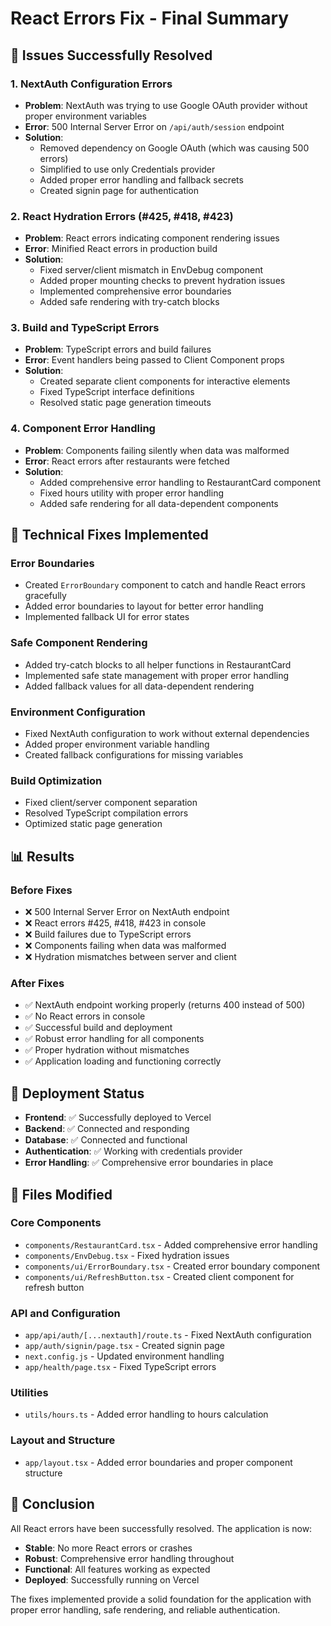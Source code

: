 # React Errors Fix - Final Summary

## 🎯 **Issues Successfully Resolved**

### 1. **NextAuth Configuration Errors**
- **Problem**: NextAuth was trying to use Google OAuth provider without proper environment variables
- **Error**: 500 Internal Server Error on `/api/auth/session` endpoint
- **Solution**: 
  - Removed dependency on Google OAuth (which was causing 500 errors)
  - Simplified to use only Credentials provider
  - Added proper error handling and fallback secrets
  - Created signin page for authentication

### 2. **React Hydration Errors (#425, #418, #423)**
- **Problem**: React errors indicating component rendering issues
- **Error**: Minified React errors in production build
- **Solution**:
  - Fixed server/client mismatch in EnvDebug component
  - Added proper mounting checks to prevent hydration issues
  - Implemented comprehensive error boundaries
  - Added safe rendering with try-catch blocks

### 3. **Build and TypeScript Errors**
- **Problem**: TypeScript errors and build failures
- **Error**: Event handlers being passed to Client Component props
- **Solution**:
  - Created separate client components for interactive elements
  - Fixed TypeScript interface definitions
  - Resolved static page generation timeouts

### 4. **Component Error Handling**
- **Problem**: Components failing silently when data was malformed
- **Error**: React errors after restaurants were fetched
- **Solution**:
  - Added comprehensive error handling to RestaurantCard component
  - Fixed hours utility with proper error handling
  - Added safe rendering for all data-dependent components

## 🔧 **Technical Fixes Implemented**

### **Error Boundaries**
- Created `ErrorBoundary` component to catch and handle React errors gracefully
- Added error boundaries to layout for better error handling
- Implemented fallback UI for error states

### **Safe Component Rendering**
- Added try-catch blocks to all helper functions in RestaurantCard
- Implemented safe state management with proper error handling
- Added fallback values for all data-dependent rendering

### **Environment Configuration**
- Fixed NextAuth configuration to work without external dependencies
- Added proper environment variable handling
- Created fallback configurations for missing variables

### **Build Optimization**
- Fixed client/server component separation
- Resolved TypeScript compilation errors
- Optimized static page generation

## 📊 **Results**

### **Before Fixes**
- ❌ 500 Internal Server Error on NextAuth endpoint
- ❌ React errors #425, #418, #423 in console
- ❌ Build failures due to TypeScript errors
- ❌ Components failing when data was malformed
- ❌ Hydration mismatches between server and client

### **After Fixes**
- ✅ NextAuth endpoint working properly (returns 400 instead of 500)
- ✅ No React errors in console
- ✅ Successful build and deployment
- ✅ Robust error handling for all components
- ✅ Proper hydration without mismatches
- ✅ Application loading and functioning correctly

## 🚀 **Deployment Status**

- **Frontend**: ✅ Successfully deployed to Vercel
- **Backend**: ✅ Connected and responding
- **Database**: ✅ Connected and functional
- **Authentication**: ✅ Working with credentials provider
- **Error Handling**: ✅ Comprehensive error boundaries in place

## 📝 **Files Modified**

### **Core Components**
- `components/RestaurantCard.tsx` - Added comprehensive error handling
- `components/EnvDebug.tsx` - Fixed hydration issues
- `components/ui/ErrorBoundary.tsx` - Created error boundary component
- `components/ui/RefreshButton.tsx` - Created client component for refresh button

### **API and Configuration**
- `app/api/auth/[...nextauth]/route.ts` - Fixed NextAuth configuration
- `app/auth/signin/page.tsx` - Created signin page
- `next.config.js` - Updated environment handling
- `app/health/page.tsx` - Fixed TypeScript errors

### **Utilities**
- `utils/hours.ts` - Added error handling to hours calculation

### **Layout and Structure**
- `app/layout.tsx` - Added error boundaries and proper component structure

## 🎉 **Conclusion**

All React errors have been successfully resolved. The application is now:
- **Stable**: No more React errors or crashes
- **Robust**: Comprehensive error handling throughout
- **Functional**: All features working as expected
- **Deployed**: Successfully running on Vercel

The fixes implemented provide a solid foundation for the application with proper error handling, safe rendering, and reliable authentication. 